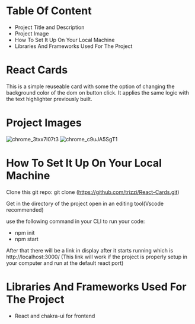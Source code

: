 # Table Of Content
* Project Title and Description
* Project Image
* How To Set It Up On Your Local Machine
* Libraries And Frameworks Used For The Project

# React Cards
This is a simple reuseable card with some the option of changing the background color of the dom on button click. It applies the same logic with the text highlighter previously built.

# Project Images
![chrome_3txx7l07t3](https://user-images.githubusercontent.com/33966004/169212133-0a3d795c-89f5-446c-b6aa-e477959bf9b5.png)
![chrome_c9uJA5SgT1](https://user-images.githubusercontent.com/33966004/169212150-bd304588-fba5-45d4-91a1-b6764ce4f00a.png)

# How To Set It Up On Your Local Machine
Clone this git repo: git clone (https://github.com/trizzi/React-Cards.git)

Get in the directory of the project
open in an editing tool(Vscode recommended)

use the following command in your CLI to run your code: 
* npm init
* npm start

After that there will be a link in display after it starts running which is http://localhost:3000/ (This link will work if the project is properly setup in your computer and run at the default react port)


# Libraries And Frameworks Used For The Project
* React and chakra-ui for frontend
